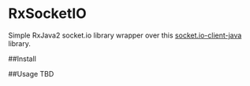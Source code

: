 # RxSocketIO
Simple RxJava2 socket.io library wrapper over this [socket.io-client-java](https://github.com/socketio/socket.io-client-java) library.

##Install

##Usage
TBD
